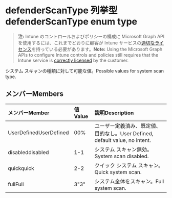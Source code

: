 # <a name="defenderscantype-enum-type"></a><span data-ttu-id="5fedc-101">defenderScanType 列挙型</span><span class="sxs-lookup"><span data-stu-id="5fedc-101">defenderScanType enum type</span></span>

> <span data-ttu-id="5fedc-102">**注:** Intune のコントロールおよびポリシーの構成に Microsoft Graph API を使用するには、これまでどおりに顧客が Intune サービスの[適切なライセンス](https://go.microsoft.com/fwlink/?linkid=839381)を持っている必要があります。</span><span class="sxs-lookup"><span data-stu-id="5fedc-102">**Note:** Using the Microsoft Graph APIs to configure Intune controls and policies still requires that the Intune service is [correctly licensed](https://go.microsoft.com/fwlink/?linkid=839381) by the customer.</span></span>

<span data-ttu-id="5fedc-103">システム スキャンの種類に対して可能な値。</span><span class="sxs-lookup"><span data-stu-id="5fedc-103">Possible values for system scan type.</span></span>
## <a name="members"></a><span data-ttu-id="5fedc-104">メンバー</span><span class="sxs-lookup"><span data-stu-id="5fedc-104">Members</span></span>
|<span data-ttu-id="5fedc-105">メンバー</span><span class="sxs-lookup"><span data-stu-id="5fedc-105">Member</span></span>|<span data-ttu-id="5fedc-106">値</span><span class="sxs-lookup"><span data-stu-id="5fedc-106">Value</span></span>|<span data-ttu-id="5fedc-107">説明</span><span class="sxs-lookup"><span data-stu-id="5fedc-107">Description</span></span>|
|:---|:---|:---|
|<span data-ttu-id="5fedc-108">UserDefined</span><span class="sxs-lookup"><span data-stu-id="5fedc-108">UserDefined</span></span>|<span data-ttu-id="5fedc-109">0</span><span class="sxs-lookup"><span data-stu-id="5fedc-109">0%</span></span>|<span data-ttu-id="5fedc-110">ユーザー定義済み、既定値、目的なし。</span><span class="sxs-lookup"><span data-stu-id="5fedc-110">User Defined, default value, no intent.</span></span>|
|<span data-ttu-id="5fedc-111">disabled</span><span class="sxs-lookup"><span data-stu-id="5fedc-111">disabled</span></span>|<span data-ttu-id="5fedc-112">1</span><span class="sxs-lookup"><span data-stu-id="5fedc-112">-1</span></span>|<span data-ttu-id="5fedc-113">システム スキャン無効。</span><span class="sxs-lookup"><span data-stu-id="5fedc-113">System scan disabled.</span></span>|
|<span data-ttu-id="5fedc-114">quick</span><span class="sxs-lookup"><span data-stu-id="5fedc-114">quick</span></span>|<span data-ttu-id="5fedc-115">2</span><span class="sxs-lookup"><span data-stu-id="5fedc-115">-2</span></span>|<span data-ttu-id="5fedc-116">クイック システム スキャン。</span><span class="sxs-lookup"><span data-stu-id="5fedc-116">Quick system scan.</span></span>|
|<span data-ttu-id="5fedc-117">full</span><span class="sxs-lookup"><span data-stu-id="5fedc-117">Full</span></span>|<span data-ttu-id="5fedc-118">3</span><span class="sxs-lookup"><span data-stu-id="5fedc-118">"3"</span></span>|<span data-ttu-id="5fedc-119">システム全体をスキャン。</span><span class="sxs-lookup"><span data-stu-id="5fedc-119">Full system scan.</span></span>|



